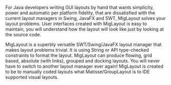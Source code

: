 For Java developers writing GUI layouts by hand that wants simplicity, power and automatic per platform fidelity, that are dissatisfied with the current layout managers in Swing, JavaFX and SWT, MigLayout solves your layout problems. User interfaces created with MigLayout is easy to maintain, you will understand how the layout will look like just by looking at the source code.

MigLayout is a superbly versatile SWT/Swing/JavaFX layout manager that makes layout problems trivial. It is using String or API type-checked constraints to format the layout. MigLayout can produce flowing, grid based, absolute (with links), grouped and docking layouts. You will never have to switch to another layout manager ever again! MigLayout is created to be to manually coded layouts what Matisse/GroupLayout is to IDE supported visual layouts.
